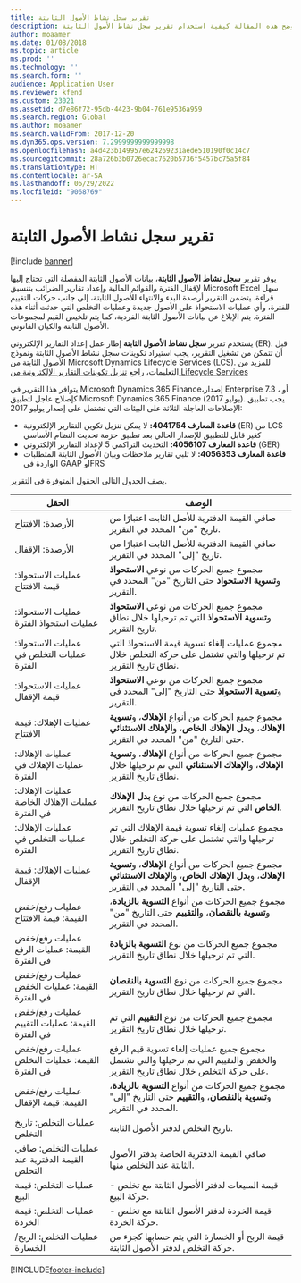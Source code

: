 ```yaml
---
title: تقرير سجل نشاط الأصول الثابتة
description: توضح هذه المقالة كيفية استخدام تقرير سجل نشاط الأصول الثابتة‬.
author: moaamer
ms.date: 01/08/2018
ms.topic: article
ms.prod: ''
ms.technology: ''
ms.search.form: ''
audience: Application User
ms.reviewer: kfend
ms.custom: 23021
ms.assetid: d7e86f72-95db-4423-9b04-761e9536a959
ms.search.region: Global
ms.author: moaamer
ms.search.validFrom: 2017-12-20
ms.dyn365.ops.version: 7.2999999999999998
ms.openlocfilehash: a4d423b149957e624269231aede510190f0c14c7
ms.sourcegitcommit: 28a726b3b0726ecac7620b5736f5457bc75a5f84
ms.translationtype: HT
ms.contentlocale: ar-SA
ms.lasthandoff: 06/29/2022
ms.locfileid: "9068769"
---
```

# <a name="fixed-assets-roll-forward-report"></a>تقرير سجل نشاط الأصول الثابتة

[!include [banner](../includes/banner.md)]

يوفر تقرير **سجل نشاط الأصول الثابتة**‬، بيانات الأصول الثابتة المفصلة التي تحتاج إليها لإقفال الفترة والقوائم المالية وإعداد تقارير الضرائب بتنسيق Microsoft Excel سهل قراءة. يتضمن التقرير أرصدة البدء والانتهاء للأصول الثابتة، إلى جانب حركات التقييم للفترة، وأي عمليات الاستحواذ على الأصول جديدة وعمليات التخلص التي حدثت أثناء هذه الفترة. يتم الإبلاغ عن بيانات الأصول الثابتة الفردية، كما يتم تلخيص القيم لمجموعات الأصول الثابتة والكيان القانوني.

يستخدم تقرير **سجل نشاط الأصول الثابتة‬** إطار عمل إعداد التقارير الإلكتروني (ER). قبل أن تتمكن من تشغيل التقرير، يجب استيراد تكوينات سجل نشاط الأصول الثابتة‬ ونموذج الأصول الثابتة من Microsoft Dynamics Lifecycle Services (LCS). للمزيد من التعليمات، راجع [تنزيل تكوينات التقارير الإلكترونية من Lifecycle Services](/dynamics365/unified-operations/dev-itpro/analytics/download-electronic-reporting-configuration-lcs)

يتوافر هذا التقرير في Microsoft Dynamics 365 Finance،إصدار Enterprise 7.3 ، أو كإصلاح عاجل لتطبيق Microsoft Dynamics 365 Finance (يوليو 2017). يجب تطبيق الإصلاحات العاجلة الثلاثة على البيئات التي تشتمل على إصدار يوليو 2017:

- **قاعدة المعارف 4041754:** لا يمكن تنزيل تكوين التقارير الإلكترونية (ER) من LCS كغير قابل للتطبيق للإصدار الحالي بعد تطبيق حزمة تحديث النظام الأساسي
- **قاعدة المعارف 4056107:** التحديث التراكمي 5 لإعداد التقارير الإلكتروني (GER)
- **قاعدة المعارف 4056353:** لا تلبي تقارير ملاحظات وبيان الأصول الثابتة المتطلبات الواردة في GAAP وIFRS

يصف الجدول التالي الحقول المتوفرة في التقرير.‬


|                    الحقل                    |                                                                                                                                الوصف                                                                                                                                |
|---------------------------------------------|---------------------------------------------------------------------------------------------------------------------------------------------------------------------------------------------------------------------------------------------------------------------------|
|              الأرصدة: الافتتاح              |                                                                                           صافي القيمة الدفترية للأصل الثابت اعتبارًا من تاريخ "من" المحدد في التقرير.                                                                                           |
|              الأرصدة: الإقفال              |                                                                                            صافي القيمة الدفترية للأصل الثابت اعتبارًا من تاريخ "إلى" المحدد في التقرير.                                                                                            |
|         عمليات الاستحواذ: قيمة الافتتاح         |                                                 مجموع جميع الحركات من نوعي <strong>الاستحواذ</strong> و<strong>تسوية الاستحواذ‬</strong> حتى التاريخ "من" المحدد في التقرير.                                                  |
|      عمليات الاستحواذ: عمليات استحواذ الفترة      |                                                 مجموع جميع الحركات من نوعي <strong>الاستحواذ</strong> و<strong>تسوية الاستحواذ‬</strong> التي تم ترحيلها خلال نطاق تاريخ التقرير.                                                  |
|       عمليات الاستحواذ: عمليات التخلص في الفترة        |                                                                        مجموع عمليات إلغاء تسوية قيمة الاستحواذ التي تم ترحيلها والتي تشتمل على حركة التخلص خلال نطاق تاريخ التقرير.                                                                        |
|         عمليات الاستحواذ: قيمة الإقفال         |                                                  مجموع جميع الحركات من نوعي <strong>الاستحواذ</strong> و<strong>تسوية الاستحواذ‬</strong> حتى التاريخ "إلى" المحدد في التقرير.                                                   |
|        عمليات الإهلاك: قيمة الافتتاح         | مجموع جميع الحركات من أنواع <strong>الإهلاك</strong>، و<strong>تسوية الإهلاك</strong>، و<strong>بدل الإهلاك الخاص</strong>، و<strong>الإهلاك الاستثنائي</strong> حتى التاريخ "من" المحدد في التقرير. |
|     عمليات الإهلاك: عمليات الإهلاك في الفترة     |                         مجموع جميع الحركات من أنواع <strong>الإهلاك</strong>، و<strong>تسوية الإهلاك</strong>، و<strong>الإهلاك الاستثنائي</strong> التي تم ترحيلها خلال نطاق تاريخ التقرير.                          |
| عمليات الإهلاك: عمليات الإهلاك الخاصة في الفترة |                                                              مجموع جميع الحركات من نوع <strong>بدل الإهلاك الخاص</strong> التي تم ترحيلها خلال نطاق تاريخ التقرير.                                                               |
|       عمليات الإهلاك: عمليات التخلص في الفترة       |                                                                       مجموع عمليات إلغاء تسوية قيمة الإهلاك التي تم ترحيلها والتي تشتمل على حركة التخلص خلال نطاق تاريخ التقرير.                                                                        |
|        عمليات الإهلاك: قيمة الإقفال         |  مجموع جميع الحركات من أنواع <strong>الإهلاك</strong>، و<strong>تسوية الإهلاك</strong>، و<strong>بدل الإهلاك الخاص</strong>، و<strong>الإهلاك الاستثنائي</strong> حتى التاريخ "إلى" المحدد في التقرير.  |
|    عمليات رفع/خفض القيمة: قيمة الافتتاح     |                              مجموع جميع الحركات من أنواع <strong>التسوية بالزيادة‬</strong>، و<strong>تسوية بالنقصان‬</strong>، و<strong>التقييم</strong> حتى التاريخ "من" المحدد في التقرير.                               |
|   عمليات رفع/خفض القيمة: عمليات الرفع في الفترة   |                                                                    مجموع جميع الحركات من نوع <strong>التسوية بالزيادة</strong> التي تم ترحيلها خلال نطاق تاريخ التقرير.                                                                    |
|  عمليات رفع/خفض القيمة: عمليات الخفض في الفترة  |                                                                   مجموع جميع الحركات من نوع <strong>التسوية بالنقصان</strong> التي تم ترحيلها خلال نطاق تاريخ التقرير.                                                                   |
| عمليات رفع/خفض القيمة: عمليات التقييم في الفترة  |                                                                        مجموع جميع الحركات من نوع <strong>التقييم</strong> التي تم ترحيلها خلال نطاق تاريخ التقرير.                                                                        |
|   عمليات رفع/خفض القيمة: عمليات التخلص في الفترة   |                                                           مجموع جميع عمليات إلغاء تسوية قيم الرفع والخفض والتقييم التي تم ترحيلها والتي تشتمل على حركة التخلص خلال نطاق تاريخ التقرير.                                                           |
|    عمليات رفع/خفض القيمة: قيمة الإقفال     |                               مجموع جميع الحركات من أنواع <strong>التسوية بالزيادة‬</strong>، و<strong>تسوية بالنقصان‬</strong>، و<strong>التقييم</strong> حتى التاريخ "إلى" المحدد في التقرير.                                |
|          عمليات التخلص: تاريخ التخلص           |                                                                                                                تاريخ التخلص لدفتر الأصول الثابتة.                                                                                                                |
|    عمليات التخلص: صافي القيمة الدفترية عند التخلص    |                                                                                                    صافي القيمة الدفترية الخاصة بدفتر الأصول الثابتة عند التخلص منها.                                                                                                    |
|            عمليات التخلص: قيمة البيع            |                                                                                               قيمة المبيعات لدفتر الأصول الثابتة مع تخلص - حركة البيع.                                                                                                |
|           عمليات التخلص: قيمة الخردة            |                                                                                               قيمة الخردة لدفتر الأصول الثابتة مع تخلص - حركة الخردة.                                                                                               |
|           عمليات التخلص: الربح/الخسارة            |                                                                                 قيمة الربح أو الخسارة التي يتم حسابها كجزء من حركة التخلص لدفتر الأصول الثابتة.                                                                                 |



[!INCLUDE[footer-include](../../includes/footer-banner.md)]

